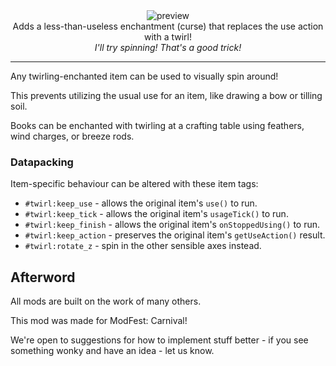 <!--suppress HtmlDeprecatedTag, XmlDeprecatedElement -->


<center>
<img alt="preview" src="https://cdn.modrinth.com/data/l6f8KaeX/images/3ab13fc49c9efeeca249fa07337c7a5e1abe1acc.gif"><br/>
Adds a less-than-useless enchantment (curse) that replaces the use action with a twirl!<br/>
<i>I'll try spinning! That's a good trick!</i><br/>
</center>

---

Any twirling-enchanted item can be used to visually spin around!

This prevents utilizing the usual use for an item, like drawing a bow or tilling soil.

Books can be enchanted with twirling at a crafting table using feathers, wind charges, or breeze rods.

### Datapacking

Item-specific behaviour can be altered with these item tags:
- `#twirl:keep_use` - allows the original item's `use()` to run.
- `#twirl:keep_tick` - allows the original item's `usageTick()` to run.
- `#twirl:keep_finish` - allows the original item's `onStoppedUsing()` to run.
- `#twirl:keep_action` - preserves the original item's `getUseAction()` result.
- `#twirl:rotate_z` - spin in the other sensible axes instead.

## Afterword

All mods are built on the work of many others.

This mod was made for ModFest: Carnival!

We're open to suggestions for how to implement stuff better - if you see something wonky and have an idea - let us know.
